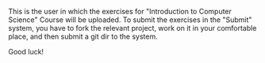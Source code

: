 This is the user in which the exercises for "Introduction to Computer Science" Course will be uploaded.
To submit the exercises in the "Submit" system, you have to fork the relevant project, work on it in your comfortable place, and then submit a git dir to the system.

Good luck!
